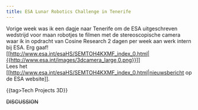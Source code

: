 ```yaml
---
title: ESA Lunar Robotics Challenge in Tenerife
---
```

Vorige week was ik een dagje naar Tenerife om de ESA uitgeschreven wedstrijd voor maan robotjes te filmen met de stereoscopische camera waar ik in opdracht van Cosine Research 2 dagen per week aan werk intern bij ESA. Erg gaaf! 
\
[[http://www.esa.int/esaHS/SEMTOH4KXMF_index_0.html|{{http://www.esa.int/images/3dcamera_large,0.png}}]]
\
Lees het [[http://www.esa.int/esaHS/SEMTOH4KXMF_index_0.html|nieuwsbericht op de ESA website]].

{{tag>Tech Projects 3D}}


~~DISCUSSION~~
